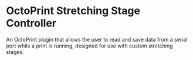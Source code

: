 # OctoPrint Stretching Stage Controller

An OctoPrint plugin that allows the user to read and save data from a serial port while a print is running, designed for use with custom stretching stages.



